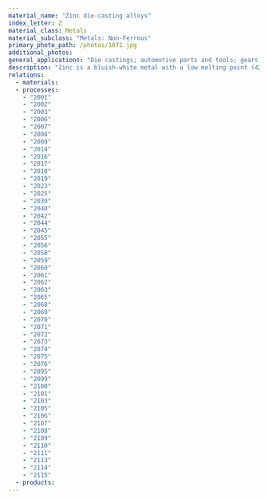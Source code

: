 ```yaml
---
material_name: "Zinc die-casting alloys"
index_letter: Z
material_class: Metals
material_subclass: "Metals: Non-Ferrous"
primary_photo_path: /photos/1071.jpg
additional_photos:
general_applications: "Die castings; automotive parts and tools; gears; household goods; office equipment; building hardware; padlocks; toys; business machines; sound reproduction equipment; hydraulic valves; pneumatic valves; soldering; handles; gears; automotive components."
description: "Zinc is a bluish-white metal with a low melting point (420 C). The slang in French for a bar or pub is 'le zinc'; bar counters in France used to be clad in zinc - many still are - to protect them from the ravages of wine and beer. Bar surfaces have complex shapes - a flat top, curved profiles, rounded or profiled edges. These two sentences say much about zinc - it is ductile; it is hygienic; it survives exposure to acids (wine), to alkalis (cleaning fluids), and to misuse (upset customers). These remain among the reasons it is still used today. Another is the 'castability' of zinc alloys - their low melting point and fluidity gives them a leading place in die-casting."
relations:
  - materials:
  - processes:
    - "2001"
    - "2002"
    - "2003"
    - "2006"
    - "2007"
    - "2008"
    - "2009"
    - "2014"
    - "2016"
    - "2017"
    - "2018"
    - "2019"
    - "2023"
    - "2025"
    - "2039"
    - "2040"
    - "2042"
    - "2044"
    - "2045"
    - "2055"
    - "2056"
    - "2058"
    - "2059"
    - "2060"
    - "2061"
    - "2062"
    - "2063"
    - "2065"
    - "2068"
    - "2069"
    - "2070"
    - "2071"
    - "2072"
    - "2073"
    - "2074"
    - "2075"
    - "2076"
    - "2095"
    - "2099"
    - "2100"
    - "2101"
    - "2103"
    - "2105"
    - "2106"
    - "2107"
    - "2108"
    - "2109"
    - "2110"
    - "2111"
    - "2113"
    - "2114"
    - "2115"
  - products:
---
```

